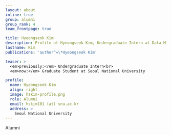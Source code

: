 ```yaml
---
layout: about
inline: true
group: alumni
group_rank: 4
team_frontpage: true

title: Hyeongseok Kim
description: Profile of Hyeongseok Kim, Undergraduate Intern at Data Mining Lab.
lastname: Kim
publications: 'author^=\*Hyeongseok Kim'

teaser: >
  <em>previously:</em> Undergraduate Intern<br>
  <em>now:</em> Graduate Student at Seoul National University

profile:
  name: Hyeongseok Kim
  align: right
  image: hskim-profile.png
  role: Alumni
  email: hskim101 (at) snu.ac.kr
  address: >
    Seoul National University
---
```


Alumni
